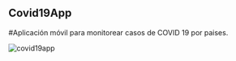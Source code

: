 ## Covid19App
#Aplicación móvil para monitorear casos de COVID 19 por paises. 


![covid19app](https://assets.materialup.com/uploads/e700740a-f6a1-442f-8239-7aad640d23e8/attachment.jpg)
